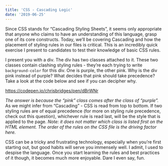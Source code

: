 ```yaml
---
title: 'CSS - Cascading Logic'
date: '2019-06-25'
---
```


Since CSS stands for “Cascading Styling Sheets”, it seems only appropriate that anyone who claims to have an understanding of this language, grasp one of its core constructs. Today, we’ll be covering Cascading and how the placement of styling rules in our files is critical. This is an incredibly quick exercise I present to candidates to test their knowledge of basic CSS rules.

I present you with a div. The div has two classes attached to it. These two classes contain clashing styling rules - they’re each trying to write `background-color` for this div. One is purple, the other pink. Why is the div pink instead of purple? What decides that pink should take precedence? Take a look at the code below and see if you can decipher why.

https://codepen.io/chrisbridges/pen/dBrWNr

*The answer is because the “pink” class comes after the class of “purple”.* As we might infer from “Cascading” - CSS is read from top to bottom. If two styling rules are of equal precedence (for more on styling rule precedence, check out this question), whichever rule is read last, will be the style that is applied to the page. *Note: it does not matter which class is listed first on the HTML element. The order of the rules on the CSS file is the driving factor here.*

CSS can be a tricky and frustrating technology, especially when you’re first starting out, but good habits will serve you immensely well. I admit, I used to despise the language. Once you start learning the rules and best practices of it though, it becomes much more enjoyable. Dare I even say, fun. 

